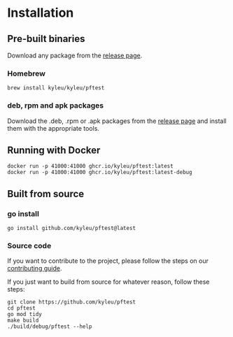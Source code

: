 <!--- Content managed by Project Forge, see [projectforge.md] for details. -->
# Installation

## Pre-built binaries
Download any package from the [release page](https://github.com/kyleu/pftest/releases).

### Homebrew
```
brew install kyleu/kyleu/pftest 
```

### deb, rpm and apk packages
Download the .deb, .rpm or .apk packages from the [release page](https://github.com/kyleu/pftest/releases) and install them with the appropriate tools.

## Running with Docker
```shell
docker run -p 41000:41000 ghcr.io/kyleu/pftest:latest
docker run -p 41000:41000 ghcr.io/kyleu/pftest:latest-debug
```

## Built from source

### go install
```shell
go install github.com/kyleu/pftest@latest
```

### Source code

If you want to contribute to the project, please follow the steps on our [contributing guide](contributing).

If you just want to build from source for whatever reason, follow these steps:

```shell
git clone https://github.com/kyleu/pftest
cd pftest
go mod tidy
make build
./build/debug/pftest --help
```
